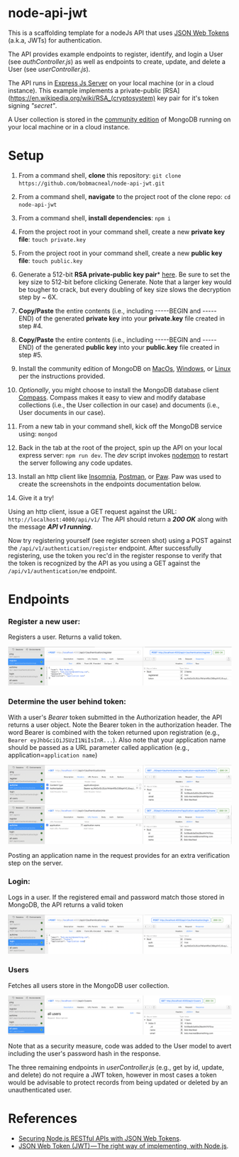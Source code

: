 # node-api-jwt

This is a scaffolding template for a nodeJs API that uses [JSON Web Tokens](https://en.wikipedia.org/wiki/JSON_Web_Token) 
(a.k.a, JWTs) for authentication. 

The API provides example endpoints to register, identify, and login a User (see _authController.js_) as well as endpoints 
to create, update, and delete a User (see _userController.js_). 

The API runs in [Express Js Server](https://expressjs.com/) on your local machine (or in a cloud instance). This example 
implements a private-public [RSA](https://en.wikipedia.org/wiki/RSA_(cryptosystem) key pair for it's token signing _"secret"_. 

A User collection is stored in the [community edition](https://docs.mongodb.com/manual/administration/install-community/) 
of MongoDB running on your local machine or in a cloud instance.

# Setup

1. From a command shell, **clone** this repository: `git clone https://github.com/bobmacneal/node-api-jwt.git`
2. From a command shell, **navigate** to the project root of the clone repo: `cd node-api-jwt`
3. From a command shell, **install dependencies**: `npm i`
4. From the project root in your command shell, create a new **private key file**: `touch private.key`
5. From the project root in your command shell, create a new **public key file**: `touch public.key`
6. Generate a 512-bit **RSA private-public key pair*** [here](http://travistidwell.com/jsencrypt/demo/). Be sure to set
the key size to 512-bit before clicking Generate. Note that a larger key would be tougher to crack, but every doubling 
of key size slows the decryption step by ~ 6X.
7. **Copy/Paste** the entire contents (i.e., including -----BEGIN and -----END) of the generated **private key** into your 
**private.key** file created in step #4.
8. **Copy/Paste** the entire contents (i.e., including -----BEGIN and -----END) of the generated **public key** into your 
**public.key** file created in step #5.
9. Install the community edition of MongoDB on [MacOs](https://docs.mongodb.com/manual/tutorial/install-mongodb-on-os-x/),
   [Windows](https://docs.mongodb.com/manual/tutorial/install-mongodb-on-windows/), or [Linux](https://docs.mongodb.com/manual/administration/install-on-linux/) 
   per the instructions provided.
10. _Optionally_, you might choose to install the MongoDB database client [Compass](https://docs.mongodb.com/compass/master/install/).
 Compass makes it easy to view and modify database collections (i.e., the User collection in our case) and documents (i.e., User documents in our case).
   
11. From a new tab in your command shell, kick off the MongoDB service using: `mongod`
12. Back in the tab at the root of the project, spin up the API on your local express server: `npm run dev`. The _dev_ script
invokes [nodemon](https://nodemon.io/) to restart the server following any code updates.
13. Install an http client like [Insomnia](https://insomnia.rest/), [Postman](https://www.getpostman.com/downloads/), or 
[Paw](https://paw.cloud/#overview). Paw was used to create the screenshots in the endpoints documentation below.
14. Give it a try!

Using an http client, issue a GET request against the URL: `http://localhost:4000/api/v1/`
The API should return a **_200 OK_** along with  the message **_API v1 running_**.
 
Now try registering yourself (see register screen shot) using a POST against the `/api/v1/authentication/register` endpoint. After 
successfully registering, use the token you rec'd in the register response to verify that the token is recognized by the API as you 
using a GET against the `/api/v1/authentication/me` endpoint.


# Endpoints

### Register a new user:
Registers a user. Returns a valid token.

![register new user](/docs/register.png)

### Determine the user behind token:
With a user's _Bearer_ token submitted in the Authorization header, the API returns a user object. Note the Bearer token 
in the authorization header. The word Bearer is combined with the token returned upon registration (e.g., `Bearer eyJhbGciOiJSUzI1NiIsInR...`).
Also note that your application name should be passed as a URL parameter called application (e.g., application=`application name`)

![get current user with token](/docs/auth.me.1.png)
![get current user with token](/docs/auth.me.2.png)

Posting an application name in the request provides for an extra verification step on the server.

### Login:
Logs in a user. If the registered email and password match those stored in MongoDB, the API returns a valid token

![Login to recieve token](/docs/login.png)

### Users
Fetches all users store in the MongoDB user collection. 

![fetch all users](/docs/all.users.png)

Note that as a security measure, code was added to the User model to avert including the user's password hash in the response.

The three remaining endpoints in _userController.js_ (e.g., get by id, update, and delete) do not require a JWT token, 
however in most cases a token would be advisable to protect records from being updated or deleted by an unauthenticated user.


# References

- [Securing Node.js RESTful APIs with JSON Web Tokens](https://medium.freecodecamp.org/securing-node-js-restful-apis-with-json-web-tokens-9f811a92bb52).  
- [JSON Web Token (JWT) — The right way of implementing, with Node.js](https://medium.com/@siddharthac6/json-web-token-jwt-the-right-way-of-implementing-with-node-js-65b8915d550e).
